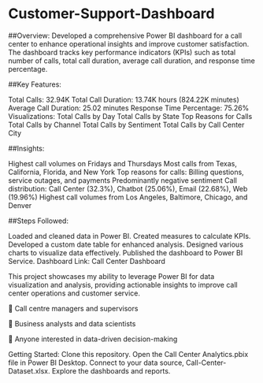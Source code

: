 # Customer-Support-Dashboard

##Overview:
Developed a comprehensive Power BI dashboard for a call center to enhance operational insights and improve customer satisfaction. The dashboard tracks key performance indicators (KPIs) such as total number of calls, total call duration, average call duration, and response time percentage.

##Key Features:

Total Calls: 32.94K
Total Call Duration: 13.74K hours (824.22K minutes)
Average Call Duration: 25.02 minutes
Response Time Percentage: 75.26%
Visualizations:
Total Calls by Day
Total Calls by State
Top Reasons for Calls
Total Calls by Channel
Total Calls by Sentiment
Total Calls by Call Center City


##Insights:

Highest call volumes on Fridays and Thursdays
Most calls from Texas, California, Florida, and New York
Top reasons for calls: Billing questions, service outages, and payments
Predominantly negative sentiment
Call distribution: Call Center (32.3%), Chatbot (25.06%), Email (22.68%), Web (19.96%)
Highest call volumes from Los Angeles, Baltimore, Chicago, and Denver


##Steps Followed:

Loaded and cleaned data in Power BI.
Created measures to calculate KPIs.
Developed a custom date table for enhanced analysis.
Designed various charts to visualize data effectively.
Published the dashboard to Power BI Service.
Dashboard Link: Call Center Dashboard

This project showcases my ability to leverage Power BI for data visualization and analysis, providing actionable insights to improve call center operations and customer service.







🔶 Call centre managers and supervisors

🔶 Business analysts and data scientists

🔶 Anyone interested in data-driven decision-making

Getting Started:
Clone this repository.
Open the Call Center Analytics.pbix file in Power BI Desktop.
Connect to your data source, Call-Center-Dataset.xlsx.
Explore the dashboards and reports.

